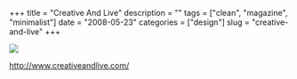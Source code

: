 +++
title = "Creative And Live"
description = ""
tags = ["clean", "magazine", "minimalist"]
date = "2008-05-23"
categories = ["design"]
slug = "creative-and-live"
+++


 

  <div id="screens-thumbs" class="clearfix">
    <div class="txt-center" id="design-submission"><a href="http://www.creativeandlive.com/"><img id='bluga-thumbnail-1270' class='bluga-thumbnail large' src='//konigi.com/media/bluga/
wt4836aa964c692_0.jpg'/></a></div>  
  </div>   
<p><a href="http://www.creativeandlive.com/">http://www.creativeandlive.com/</a></p>




